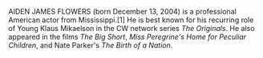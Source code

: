 AIDEN JAMES FLOWERS (born December 13, 2004) is a professional American actor from Mississippi.[1] He is best known for his recurring role of Young Klaus Mikaelson in the CW network series _The Originals_. He also appeared in the films _The Big Short_, _Miss Peregrine's Home for Peculiar Children_, and Nate Parker's _The Birth of a Nation_.
